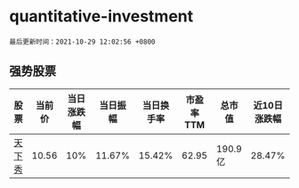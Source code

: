 # quantitative-investment

`最后更新时间：2021-10-29 12:02:56 +0800`

## 强势股票

|股票|当前价|当日涨跌幅|当日振幅|当日换手率|市盈率TTM|总市值|近10日涨跌幅|
|----|----|----|----|----|----|----|----|
|[天下秀](https://xueqiu.com/S/SH600556)|10.56|10%|11.67%|15.42%|62.95|190.9亿|28.47%|
